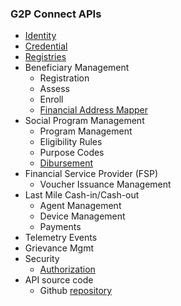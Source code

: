 ### G2P Connect APIs

* [Identity](https://g2p-connect.github.io/specs/dist/g2p-identity.html)
* [Credential](https://g2p-connect.github.io/specs/dist/g2p-credential.html)
 * [Registries](https://g2p-connect.github.io/specs/dist/g2p-registry.html)
* Beneficiary Management
    * Registration
    * Assess
    * Enroll
    * [Financial Address Mapper](https://g2p-connect.github.io/specs/dist/g2p-mapper.html)
* Social Program Management
    * Program Management
    * Eligibility Rules
    * Purpose Codes
    * [Dibursement](https://g2p-connect.github.io/specs/dist/g2p-disburse.html)
* Financial Service Provider (FSP) 
    * Voucher Issuance Management
* Last Mile Cash-in/Cash-out
    * Agent Management
    * Device Management
    * Payments
* Telemetry Events
* Grievance Mgmt
* Security
    * [Authorization](https://g2p-connect.github.io/specs/dist/g2p-authz.html)
* API source code
    * Github [repository](https://g2p-connect.github.io/specs/)